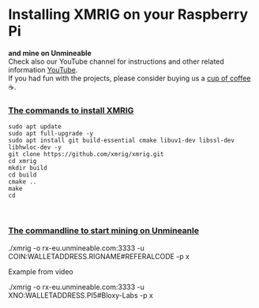 # Installing XMRIG on your Raspberry Pi
**and mine on Unmineable**
<br>
Check also our YouTube channel for instructions and other related information [YouTube](https://www.youtube.com/@bloxylabs "YouTube").
<br>
If you had fun with the projects, please consider buying us a [cup of coffee](https://www.buymeacoffee.com/bloxylabs "cupofcoffee") :coffee:.

<h3><u>The commands to install XMRIG</u></h3>

```
sudo apt update
sudo apt full-upgrade -y
sudo apt install git build-essential cmake libuv1-dev libssl-dev libhwloc-dev -y
git clone https://github.com/xmrig/xmrig.git
cd xmrig
mkdir build
cd build
cmake ..
make
cd
```
<br>
<h3><u>The commandline to start mining on Unmineanle</u></h3>

<p>./xmrig -o rx-eu.unmineable.com:3333 -u COIN:WALLETADDRESS.RIGNAME#REFERALCODE -p x</p>
<p>Example from video</p>
<p>./xmrig -o rx-eu.unmineable.com:3333 -u XNO:WALLETADDRESS.PI5#Bloxy-Labs -p x</p>
